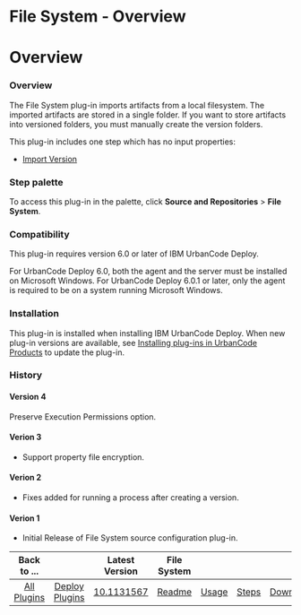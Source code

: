 
File System - Overview
======================

# Overview



### Overview




 


The File System plug-in imports artifacts from a local filesystem. The imported artifacts are stored in a single folder. If you want to store artifacts into versioned folders, you must manually create the version folders.


This plug-in includes one step which has no input properties:


* [Import Version](#import_version)



### Step palette


To access this plug-in in the palette, click **Source and Repositories** > **File System**.


### Compatibility


This plug-in requires version 6.0 or later of IBM UrbanCode Deploy.


For UrbanCode Deploy 6.0, both the agent and the server must be installed on Microsoft Windows. For UrbanCode Deploy 6.0.1 or later, only the agent is required to be on a system running Microsoft Windows.


### Installation


This plug-in is installed when installing IBM UrbanCode Deploy. When new plug-in versions are available, see [Installing plug-ins in UrbanCode Products](https://www.urbancode.com/resource/installing-plug-ins-in-urbancode-products/ "Installing plug-ins in UrbanCode Deploy") to update the plug-in.


### History


#### Version 4


Preserve Execution Permissions option.


#### Verion 3


* Support property file encryption.


#### Verion 2


* Fixes added for running a process after creating a version.


#### Verion 1


* Initial Release of File System source configuration plug-in.


|Back to ...||Latest Version|File System ||||
| :---: | :---: | :---: | :---: | :---: | :---: | :---: |
|[All Plugins](../../index.md)|[Deploy Plugins](../README.md)|[10.1131567]()|[Readme](README.md)|[Usage](usage.md)|[Steps](steps.md)|[Downloads](downloads.md)|
